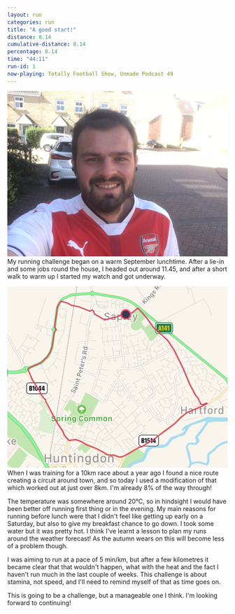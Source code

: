 ```yaml
---
layout: run
categories: run
title: "A good start!"
distance: 8.14
cumulative-distance: 8.14
percentage: 8.14
time: "44:11"
run-id: 1
now-playing: Totally Football Show, Unmade Podcast 49
---
```


![A picture from after the run](/assets/images/2020-09-19/after.jpg) My running challenge began on a warm September lunchtime. After a lie-in and some jobs round the house, I headed out around 11.45, and after a short walk to warm up I started my watch and got underway.

![A map from Fitbit of my run](/assets/images/2020-09-19/fitbit-map.png) When I was training for a 10km race about a year ago I found a nice route creating a circuit around town, and so today I used a modification of that which worked out at just over 8km. I'm already 8% of the way through!

The temperature was somewhere around 20°C, so in hindsight I would have been better off running first thing or in the evening. My main reasons for running before lunch were that I didn't feel like getting up early on a Saturday, but also to give my breakfast chance to go down. I took some water but it was pretty hot. I think I've learnt a lesson to plan my runs around the weather forecast! As the autumn wears on this will become less of a problem though.

I was aiming to run at a pace of 5 min/km, but after a few kilometres it became clear that that wouldn't happen, what with the heat and the fact I haven't run much in the last couple of weeks. This challenge is about stamina, not speed, and I'll need to remind myself of that as time goes on.

This is going to be a challenge, but a manageable one I think. I'm looking forward to continuing!